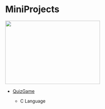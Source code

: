 # MiniProjects

<img src="https://polyuno.com/wp-content/uploads/2021/02/Hotel-Tech-Stack-Integration-400x294_bc615b34ed736083730dfacdad2125c3_2000.png" height="200px" width="300px">


- [QuizGame](https://github.com/kuldeep2040/QuizGame)

  - C Language

